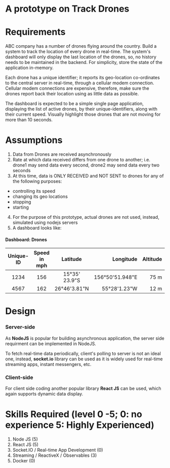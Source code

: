 # A prototype on __Track Drones__

# Requirements  
ABC company has a number of drones flying around the country.  Build a system to track the location of every drone in real-time. The system's dashboard will only display the last location of the drones, so, no history needs to be maintained in the backend.  For simplicity, store the state of the application in-memory.

Each drone has a unique identifier; it reports its geo-location co-ordinates to the central server in real-time, through a cellular modem connection.  Cellular modem connections are expensive, therefore, make sure the drones report back their location using as little data as possible.

The dashboard is expected to be a simple single page application, displaying the list of active drones, by their unique-identifiers, along with their current speed.  Visually highlight those drones that are not moving for more than 10 seconds.

# Assumptions  
1. Data from Drones are received asynchronously
2. Rate at which data received differs from one drone to another; i.e. drone1 may send data every second, drone2 may send data every two seconds
3. At this time, data is ONLY RECEIVED and NOT SENT to drones for any of the following purposes:
 * controlling its speed
 * changing its geo locations
 * stopping
 * starting
4. For the purpose of this prototype, actual drones are not used, instead, simulated using nodejs servers
5. A dashboard looks like:
#### Dashboard: Drones  

| Unique-ID   |Speed in mph  |Latitude            | Longitude            | Altitude   | Status       |
|:-----------:|:------------:|:------------------:| --------------------:| ----------:| ------------:|
| 1234        | 156          | 15&deg;35' 23.9"S  | 156&deg;50'51.948"E  | 75 m       | Active       |
| 4567        | 162          | 26&deg;46'3.81"N   | 55&deg;28'1.23"W     | 12 m       | __Inactive__ |


# Design  

### Server-side

As __NodeJS__ is popular for building asynchronous application, the server side requirment can be implemented in NodeJS.  

To fetch real-time data periodically, client's polling to server is not an ideal one, instead, __socket.io__ library can be used as it is widely used for real-time streaming apps, instant messengers, etc.

### Client-side

For client side coding another popular library __React JS__ can be used, which again supports dynamic data display.


# Skills Required (level 0 -5; 0: no experience 5: Highly Experienced)  
1. Node JS (5)
2. React JS (5)
3. Socket.IO / Real-time App Development (0)
4. Streaming / ReactiveX / Observables (3)
5. Docker (0)
